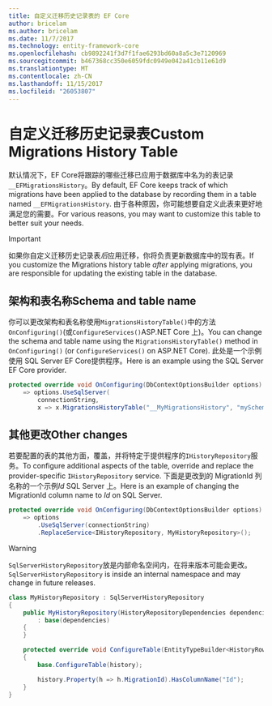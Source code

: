 ```yaml
---
title: 自定义迁移历史记录表的 EF Core
author: bricelam
ms.author: bricelam
ms.date: 11/7/2017
ms.technology: entity-framework-core
ms.openlocfilehash: cb9892241f3d7f1fae6293bd60a8a5c3e7120969
ms.sourcegitcommit: b467368cc350e6059fdc0949e042a41cb11e61d9
ms.translationtype: MT
ms.contentlocale: zh-CN
ms.lasthandoff: 11/15/2017
ms.locfileid: "26053807"
---
```

<a name="custom-migrations-history-table"></a><span data-ttu-id="5682d-102">自定义迁移历史记录表</span><span class="sxs-lookup"><span data-stu-id="5682d-102">Custom Migrations History Table</span></span>
===============================
<span data-ttu-id="5682d-103">默认情况下，EF Core将跟踪的哪些迁移已应用于数据库中名为的表记录`__EFMigrationsHistory`。</span><span class="sxs-lookup"><span data-stu-id="5682d-103">By default, EF Core keeps track of which migrations have been applied to the database by recording them in a table named `__EFMigrationsHistory`.</span></span> <span data-ttu-id="5682d-104">由于各种原因，你可能想要自定义此表来更好地满足您的需要。</span><span class="sxs-lookup"><span data-stu-id="5682d-104">For various reasons, you may want to customize this table to better suit your needs.</span></span>

> [!IMPORTANT]
> <span data-ttu-id="5682d-105">如果你自定义迁移历史记录表*后*应用迁移，你将负责更新数据库中的现有表。</span><span class="sxs-lookup"><span data-stu-id="5682d-105">If you customize the Migrations history table *after* applying migrations, you are responsible for updating the existing table in the database.</span></span>

<a name="schema-and-table-name"></a><span data-ttu-id="5682d-106">架构和表名称</span><span class="sxs-lookup"><span data-stu-id="5682d-106">Schema and table name</span></span>
----------------------
<span data-ttu-id="5682d-107">你可以更改架构和表名称使用`MigrationsHistoryTable()`中的方法`OnConfiguring()`(或`ConfigureServices()`ASP.NET Core 上)。</span><span class="sxs-lookup"><span data-stu-id="5682d-107">You can change the schema and table name using the `MigrationsHistoryTable()` method in `OnConfiguring()` (or `ConfigureServices()` on ASP.NET Core).</span></span> <span data-ttu-id="5682d-108">此处是一个示例使用 SQL Server EF Core提供程序。</span><span class="sxs-lookup"><span data-stu-id="5682d-108">Here is an example using the SQL Server EF Core provider.</span></span>

``` csharp
protected override void OnConfiguring(DbContextOptionsBuilder options)
    => options.UseSqlServer(
        connectionString,
        x => x.MigrationsHistoryTable("__MyMigrationsHistory", "mySchema"));
```

<a name="other-changes"></a><span data-ttu-id="5682d-109">其他更改</span><span class="sxs-lookup"><span data-stu-id="5682d-109">Other changes</span></span>
-------------
<span data-ttu-id="5682d-110">若要配置的表的其他方面，覆盖，并将特定于提供程序的`IHistoryRepository`服务。</span><span class="sxs-lookup"><span data-stu-id="5682d-110">To configure additional aspects of the table, override and replace the provider-specific `IHistoryRepository` service.</span></span> <span data-ttu-id="5682d-111">下面是更改到的 MigrationId 列名称的一个示例*Id* SQL Server 上。</span><span class="sxs-lookup"><span data-stu-id="5682d-111">Here is an example of changing the MigrationId column name to *Id* on SQL Server.</span></span>

``` csharp
protected override void OnConfiguring(DbContextOptionsBuilder options)
    => options
        .UseSqlServer(connectionString)
        .ReplaceService<IHistoryRepository, MyHistoryRepository>();
```

> [!WARNING]
> <span data-ttu-id="5682d-112">`SqlServerHistoryRepository`放是内部命名空间内，在将来版本可能会更改。</span><span class="sxs-lookup"><span data-stu-id="5682d-112">`SqlServerHistoryRepository` is inside an internal namespace and may change in future releases.</span></span>

``` csharp
class MyHistoryRepository : SqlServerHistoryRepository
{
    public MyHistoryRepository(HistoryRepositoryDependencies dependencies)
        : base(dependencies)
    {
    }

    protected override void ConfigureTable(EntityTypeBuilder<HistoryRow> history)
    {
        base.ConfigureTable(history);

        history.Property(h => h.MigrationId).HasColumnName("Id");
    }
}
```
